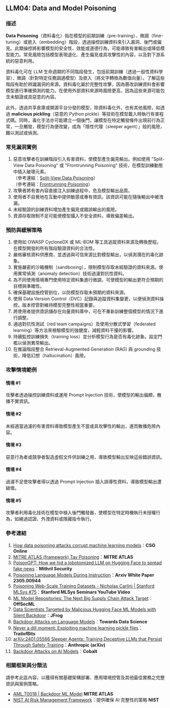 ## LLM04: Data and Model Poisoning

### 描述

**Data Poisoning**（資料毒化）指在模型的前期訓練（pre-training）、微調（fine-tuning）或嵌入（embedding）階段，透過操控訓練資料來引入漏洞、後門或偏見。此類操控將影響模型的安全性、效能或道德行為，可能導致有害輸出或降低模型能力。常見風險包括模型表現退化、產生偏見或具攻擊性的內容，以及對下游系統的惡意利用。

資料毒化可在 LLM 生命週期的不同階段發生，包括前期訓練（透過一般性資料學習）、微調（針對特定任務調適模型）及嵌入（將文字轉換為數值向量）。了解這些階段有助於辨識漏洞的來源。資料毒化屬於完整性攻擊，因為篡改訓練資料會影響模型進行準確預測的能力。在使用外部資料來源時風險更高，因為這些來源可能包含未驗證或具惡意的內容。

此外，透過共享倉庫或開源平台分發的模型，除資料毒化外，也有其他風險，如透過 **malicious pickling**（惡意的 Python pickle）等技術在模型載入時執行有害程式碼。同時，毒化手法亦可能建立一個後門，讓模型在特定觸發條件出現前行為正常，一旦觸發，模型行為便改變，成為「隱性代理（sleeper agent）」般的風險，難以測試或偵測。

### 常見漏洞實例

1. 惡意攻擊者在訓練階段引入有害資料，使模型產生偏見輸出。例如使用 "Split-View Data Poisoning" 或 "Frontrunning Poisoning" 技術，在模型訓練動態中插入破壞元素。  
   （參考連結：[Split-View Data Poisoning](https://github.com/GangGreenTemperTatum/speaking/blob/main/dc604/hacker-summer-camp-23/Ads%20_%20Poisoning%20Web%20Training%20Datasets%20_%20Flow%20Diagram%20-%20Exploit%201%20Split-View%20Data%20Poisoning.jpeg)）  
   （參考連結：[Frontrunning Poisoning](https://github.com/GangGreenTemperTatum/speaking/blob/main/dc604/hacker-summer-camp-23/Ads%20_%20Poisoning%20Web%20Training%20Datasets%20_%20Flow%20Diagram%20-%20Exploit%202%20Frontrunning%20Data%20Poisoning.jpeg)）
2. 攻擊者將有害內容直接注入訓練過程中，危及模型輸出品質。
3. 使用者不自覺地在互動中提供敏感或專有資訊，該資訊可能在隨後輸出中被洩漏。
4. 未經驗證的訓練資料增加產生偏見或錯誤輸出的風險。
5. 資源存取限制不足可能使模型攝入不安全資料，導致偏差輸出。

### 預防與緩解策略

1. 使用如 OWASP CycloneDX 或 ML-BOM 等工具追蹤資料來源及轉換歷程。在模型開發的所有階段驗證資料的合法性。
2. 嚴格審核資料供應商，並透過與可信來源比對模型輸出，以偵測潛在的毒化跡象。
3. 實施嚴密的沙箱機制（sandboxing），限制模型存取未經驗證的資料來源。使用異常偵測（anomaly detection）技術過濾對抗性資料。
4. 為不同使用情境專門使用特定資料集進行微調，可使模型的輸出更符合預期的目標與準確性。
5. 確保基礎設施控管到位，以防模型存取未預期的資料來源。
6. 使用 Data Version Control（DVC）記錄與追蹤資料集變更，以便偵測資料操控。版本控管對維持模型完整性相當重要。
7. 將使用者提供資訊儲存在向量資料庫中，可在不重新訓練整個模型的情況下進行調整。
8. 通過對抗性測試（red team campaigns）及使用分散式學習（federated learning）等方法來檢驗模型的強健度，減輕資料干擾的影響。
9. 持續監控訓練損失（training loss）並分析模型行為是否有毒化跡象。設定門檻以偵測異常輸出。
10. 在推論階段整合 Retrieval-Augmented Generation (RAG) 與 grounding 技術，降低幻想（hallucination）風險。

### 攻擊情境範例

#### 情境 #1
  攻擊者透過操控訓練資料或運用 Prompt Injection 技術，使模型的輸出偏頗，散播不實資訊。

#### 情境 #2
  未經適當過濾的有害資料導致模型產生不當或具攻擊性的輸出，進而散播危險內容。

#### 情境 #3
  惡意行為者或競爭者製造虛假文件供訓練之用，導致模型輸出反映這些錯誤資訊。

#### 情境 #4
  過濾不足使攻擊者得以透過 Prompt Injection 插入誤導性資料，導致模型輸出遭破壞。

#### 情境 #5
  攻擊者利用毒化技術在模型中植入後門觸發器，使模型在特定時機執行未授權行為，如繞過認證、外洩資料或隱藏指令執行。

### 參考連結

1. [How data poisoning attacks corrupt machine learning models](https://www.csoonline.com/article/3613932/how-data-poisoning-attacks-corrupt-machine-learning-models.html)：**CSO Online**  
2. [MITRE ATLAS (framework) Tay Poisoning](https://atlas.mitre.org/studies/AML.CS0009/)：**MITRE ATLAS**  
3. [PoisonGPT: How we hid a lobotomized LLM on Hugging Face to spread fake news](https://blog.mithrilsecurity.io/poisongpt-how-we-hid-a-lobotomized-llm-on-hugging-face-to-spread-fake-news/)：**Mithril Security**  
4. [Poisoning Language Models During Instruction](https://arxiv.org/abs/2305.00944)：**Arxiv White Paper 2305.00944**  
5. [Poisoning Web-Scale Training Datasets - Nicholas Carlini | Stanford MLSys #75](https://www.youtube.com/watch?v=h9jf1ikcGyk)：**Stanford MLSys Seminars YouTube Video**  
6. [ML Model Repositories: The Next Big Supply Chain Attack Target](https://www.darkreading.com/cloud-security/ml-model-repositories-next-big-supply-chain-attack-target)：**OffSecML**  
7. [Data Scientists Targeted by Malicious Hugging Face ML Models with Silent Backdoor](https://jfrog.com/blog/data-scientists-targeted-by-malicious-hugging-face-ml-models-with-silent-backdoor/)：**JFrog**  
8. [Backdoor Attacks on Language Models](https://towardsdatascience.com/backdoor-attacks-on-language-models-can-we-trust-our-models-weights-73108f9dcb1f)：**Towards Data Science**  
9. [Never a dill moment: Exploiting machine learning pickle files](https://blog.trailofbits.com/2021/03/15/never-a-dill-moment-exploiting-machine-learning-pickle-files/)：**TrailofBits**  
10. [arXiv:2401.05566 Sleeper Agents: Training Deceptive LLMs that Persist Through Safety Training](https://www.anthropic.com/news/sleeper-agents-training-deceptive-llms-that-persist-through-safety-training)：**Anthropic (arXiv)**  
11. [Backdoor Attacks on AI Models](https://www.cobalt.io/blog/backdoor-attacks-on-ai-models)：**Cobalt**

### 相關框架與分類法

請參考此區內容，以獲得有關基礎架構部署、應用環境控管及其他最佳實務之完整資訊與案例策略。

- [AML.T0018 | Backdoor ML Model](https://atlas.mitre.org/techniques/AML.T0018) **MITRE ATLAS**  
- [NIST AI Risk Management Framework](https://www.nist.gov/itl/ai-risk-management-framework)：提供確保 AI 完整性的策略 **NIST**
